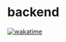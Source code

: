 # backend

<a href="https://wakatime.com/badge/user/6567a6ad-9d4b-4d61-be4f-a9d47a433fda/project/454b40f2-ad06-4722-bbf1-eee3d6fb71b1"><img src="https://wakatime.com/badge/user/6567a6ad-9d4b-4d61-be4f-a9d47a433fda/project/454b40f2-ad06-4722-bbf1-eee3d6fb71b1.svg" alt="wakatime"></a>
